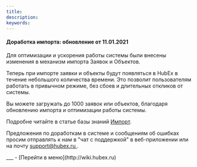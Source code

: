 ```yaml
---
title: 
description: 
keywords: 
---
```


#### Доработка импорта: обновление от 11.01.2021
<html>
<meta charset="utf-8">

</html>
<body>
<p>Для оптимизации и ускорения работы системы были внесены изменения в механизм импорта Заявок и Объектов.</p>
<p>Теперь при импорте заявки и объекты будут появляться в HubEx в течение небольшого количества времени. Это позволит пользователям работать в привычном режиме, без сбоев и длительных откликов от системы.</p>
<p>Вы можете загружать до 1000 заявок или объектов, благодаря обновлению импорта и оптимизации работы системы.</p>

<p>Подробне читайте в статье базы знаний <a href="https://wiki.hubex.ru/docs/FAQ/RU/user/Import.html">Импорт</a>.</p>
<p>Предложения по доработкам в системе и сообщениям об ошибках просим отправлять к нам в "чат с поддержкой" в веб-приложении или на почту <a href="mailto:support@hubex.ru" target="_blank" rel="noopener"> support@hubex.ru </a>.</p>


</body>
___
- [Перейти в меню](http://wiki.hubex.ru)
